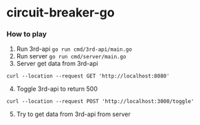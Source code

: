 # circuit-breaker-go

### How to play

1. Run 3rd-api
`go run cmd/3rd-api/main.go`
2. Run server
`go run cmd/server/main.go `
3. Server get data from 3rd-api
```
curl --location --request GET 'http://localhost:8080' 
```
4. Toggle 3rd-api to return 500
```
curl --location --request POST 'http://localhost:3000/toggle'
```
5. Try to get data from 3rd-api from server
